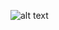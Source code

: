 ![alt text](https://user-images.githubusercontent.com/68774291/116901020-b97ca880-ac39-11eb-81f2-0e176c87b3a2.png)